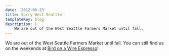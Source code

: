 ```yaml
---
date: '2012-06-23'
title: Sorry West Seattle
templateKey: blog
description: |
    We are out of the West Seattle Farmers Market until fall.
---
```

We are out of the West Seattle Farmers Market until fall.  You can still find us on the weekends at [Bird on a Wire Espresso](http://www.birdonawireespresso.com/)!

